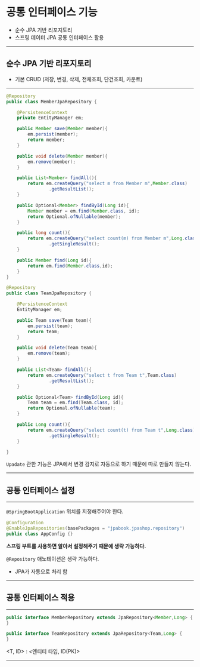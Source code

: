 # 공통 인터페이스 기능

+ 순수 JPA 기반 리포지토리
+ 스프링 데이터 JPA 공통 인터페이스 활용

---

##  순수 JPA 기반 리포지토리

+ 기본 CRUD (저장, 변경, 삭제, 전체조회, 단건조회, 카운트)

---

```java
@Repository
public class MemberJpaRepository {

    @PersistenceContext
    private EntityManager em;

    public Member save(Member member){
        em.persist(member);
        return member;
    }

    public void delete(Member member){
        em.remove(member);
    }

    public List<Member> findAll(){
        return em.createQuery("select m from Member m",Member.class)
                .getResultList();
    }

    public Optional<Member> findById(Long id){
        Member member = em.find(Member.class, id);
        return Optional.ofNullable(member);
    }

    public long count(){
        return em.createQuery("select count(m) from Member m",Long.class)
                .getSingleResult();
    }

    public Member find(Long id){
        return em.find(Member.class,id);
    }
}
```

```java
@Repository
public class TeamJpaRepository {

    @PersistenceContext
    EntityManager em;

    public Team save(Team team){
        em.persist(team);
        return team;
    }

    public void delete(Team team){
        em.remove(team);
    }

    public List<Team> findAll(){
        return em.createQuery("select t from Team t",Team.class)
                .getResultList();
    }

    public Optional<Team> findById(Long id){
        Team team = em.find(Team.class, id);
        return Optional.ofNullable(team);
    }

    public Long count(){
        return em.createQuery("select count(t) from Team t",Long.class)
                .getSingleResult();
    }

}
```

`Upadate` 관한 기능은 JPA에서 변경 감지로 자동으로 하기 때문에 따로 만들지 않는다.

---

## 공통 인터페이스 설정

---

`@SpringBootApplication` 위치를 지정해주어야 한다.

```java
@Configuration
@EnableJpaRepositories(basePackages = "jpabook.jpashop.repository")
public class AppConfig {}
```

**스프링 부트를 사용하면 알아서 설정해주기 때문에 생략 가능하다.**

`@Repository` 애노테이션은 생략 가능하다.

+ JPA가 자동으로 처리 함

---

## 공통 인터페이스 적용

---

```java
public interface MemberRepository extends JpaRepository<Member,Long> {
}

public interface TeamRepository extends JpaRepository<Team,Long> {
}

```

<T, ID> : <엔티티 타입, ID(PK)>

---
